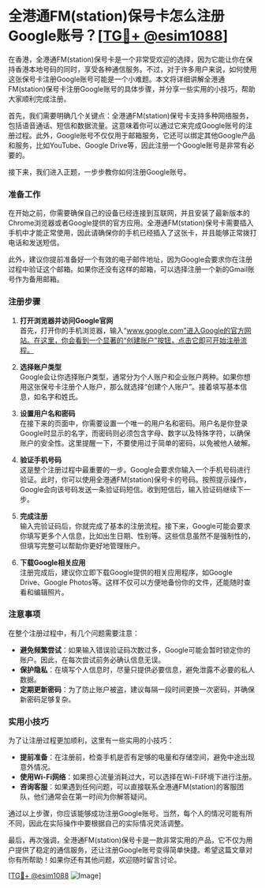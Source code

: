 # 全港通FM(station)保号卡怎么注册Google账号？[[TG💪+ @esim1088](https://t.me/s/esim1088)]

在香港，全港通FM(station)保号卡是一个非常受欢迎的选择，因为它能让你在保持香港本地号码的同时，享受各种通信服务。不过，对于许多用户来说，如何使用这张保号卡注册Google账号可能是一个小难题。本文将详细讲解全港通FM(station)保号卡注册Google账号的具体步骤，并分享一些实用的小技巧，帮助大家顺利完成注册。

首先，我们需要明确几个关键点：全港通FM(station)保号卡支持多种网络服务，包括语音通话、短信和数据流量。这意味着你可以通过它来完成Google账号的注册过程。此外，Google账号不仅仅用于邮箱服务，它还可以绑定其他Google产品和服务，比如YouTube、Google Drive等，因此注册一个Google账号是非常有必要的。

接下来，我们进入正题，一步步教你如何注册Google账号。

### 准备工作

在开始之前，你需要确保自己的设备已经连接到互联网，并且安装了最新版本的Chrome浏览器或者Google提供的官方应用。全港通FM(station)保号卡需要插入手机中才能正常使用，因此请确保你的手机已经插入了这张卡，并且能够正常拨打电话和发送短信。

此外，建议你提前准备好一个有效的电子邮件地址，因为Google会要求你在注册过程中验证这个邮箱。如果你还没有这样的邮箱，可以选择注册一个新的Gmail账号作为备用邮箱。

### 注册步骤

1. **打开浏览器并访问Google官网**  
   首先，打开你的手机浏览器，输入“www.google.com”进入Google的官方网站。在这里，你会看到一个显著的“创建账户”按钮，点击它即可开始注册流程。

2. **选择账户类型**  
   Google会让你选择账户类型，通常分为个人账户和企业账户两种。如果你想用这张保号卡注册个人账户，那么就选择“创建个人账户”。接着填写基本信息，如名字和姓氏。

3. **设置用户名和密码**  
   在接下来的页面中，你需要设置一个唯一的用户名和密码。用户名是你登录Google时显示的名字，而密码则必须包含字母、数字以及特殊字符，以确保账户的安全性。这里提醒一下，不要使用过于简单的密码，以免被他人破解。

4. **验证手机号码**  
   这是整个注册过程中最重要的一步。Google会要求你输入一个手机号码进行验证。此时，你可以使用全港通FM(station)保号卡的号码。按照提示操作，Google会向该号码发送一条验证码短信。收到短信后，输入验证码继续下一步。

5. **完成注册**  
   输入完验证码后，你就完成了基本的注册流程。接下来，Google可能会要求你填写更多个人信息，比如出生日期、性别等。这些信息虽然不是强制性的，但填写完整可以帮助你更好地管理账户。

6. **下载Google相关应用**  
   注册完成后，建议你立即下载Google提供的相关应用程序，如Google Drive、Google Photos等。这样不仅可以方便地备份你的文件，还能随时查看和编辑照片。

### 注意事项

在整个注册过程中，有几个问题需要注意：

- **避免频繁尝试**：如果输入错误验证码次数过多，Google可能会暂时锁定你的账户。因此，在每次尝试前务必确认信息无误。
- **保护隐私**：在填写个人信息时，尽量只提供必要信息，避免泄露不必要的私人数据。
- **定期更新密码**：为了防止账户被盗，建议每隔一段时间更换一次密码，并确保新密码足够复杂。

### 实用小技巧

为了让注册过程更加顺利，这里有一些实用的小技巧：

- **提前准备**：在注册前，检查手机是否有足够的电量和存储空间，避免中途出现意外情况。
- **使用Wi-Fi网络**：如果担心流量消耗过大，可以选择在Wi-Fi环境下进行注册。
- **咨询客服**：如果遇到任何问题，可以直接联系全港通FM(station)的客服团队，他们通常会在第一时间为你解答疑问。

通过以上步骤，你应该能够成功注册Google账号。当然，每个人的情况可能有所不同，因此在实际操作中要根据自己的实际情况灵活调整。

最后，再次强调，全港通FM(station)保号卡是一款非常实用的产品，它不仅为用户提供了稳定的通信服务，还让注册Google账号变得简单快捷。希望这篇文章对你有所帮助！如果你还有其他问题，欢迎随时留言讨论。

[[TG💪+ @esim1088](https://t.me/s/esim1088) ![Image](https://i.postimg.cc/4NQfJmqS/Snipaste-2025-05-13-00-14-12.png)]